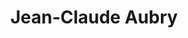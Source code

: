 ---
title: "Jean-Claude Aubry"
url: /toulouse/jean-claude-aubry-esplanade-compans-caffarelli/
shop: Friseur
---